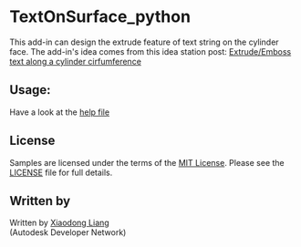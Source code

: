 # TextOnSurface_python

This add-in can design the extrude feature of text string on the cylinder face. The add-in's idea comes from this idea station post: [Extrude/Emboss text along a cylinder cirfumference](http://forums.autodesk.com/t5/fusion-360-ideastation-request-a/extrude-emboss-text-along-a-cylinder-cirfumference/idi-p/5543723)

## Usage:
Have a look at the [help file]()

## License
Samples are licensed under the terms of the [MIT License](http://opensource.org/licenses/MIT). Please see the [LICENSE](https://rawgit.com/AutodeskFusion360/AutodeskFusion360.github.io/master/LICENSE) file for full details.

## Written by 
Written by [Xiaodong Liang](http://adndevblog.typepad.com/manufacturing/xiaodong-liang.html)  <br />
(Autodesk Developer Network)

